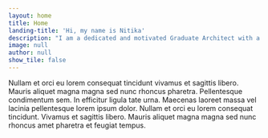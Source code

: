 ```yaml
---
layout: home
title: Home
landing-title: 'Hi, my name is Nitika'
description: "I am a dedicated and motivated Graduate Architect with a strong belief in the ability of Architecture to bring positive change in our society. Quality research combined with Design Thinking can be the vehicle which drives this change. I am backed with knowledge in using various software like Rhino 3D, ArchiCAD, AutoCAD, Revit, Adobe CC, and many more. I am more than adept to undertake the responsibilities as an Architecture Graduate. Problem-solving smartly and efficiently is what I do best."
image: null
author: null
show_tile: false
---
```


Nullam et orci eu lorem consequat tincidunt vivamus et sagittis libero. Mauris aliquet magna magna sed nunc rhoncus pharetra. Pellentesque condimentum sem. In efficitur ligula tate urna. Maecenas laoreet massa vel lacinia pellentesque lorem ipsum dolor. Nullam et orci eu lorem consequat tincidunt. Vivamus et sagittis libero. Mauris aliquet magna magna sed nunc rhoncus amet pharetra et feugiat tempus.
